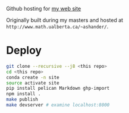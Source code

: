 Github hosting for [my web site](http://ashander.github.com)

Originally built during my masters and hosted at `http://www.math.ualberta.ca/~ashander/`.

# Deploy

```sh
git clone --recursive --j8 <this repo>
cd <this repo>
conda create -n site
source activate site
pip install pelican Markdown ghp-import
npm install .
make publish
make devserver # examine localhost:8000
```

